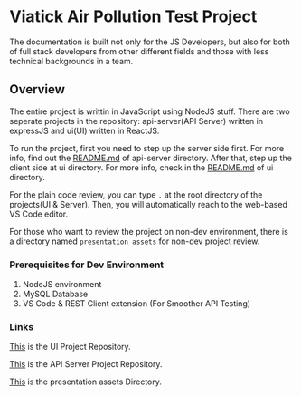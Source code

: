 # Viatick Air Pollution Test Project

The documentation is built not only for the JS Developers, but also for both of full stack developers from other different fields and those with less technical backgrounds in a team.

## Overview

The entire project is writtin in JavaScript using NodeJS stuff. There are two seperate projects in the repository: api-server(API Server) written in expressJS and ui(UI) written in ReactJS.

To run the project, first you need to step up the server side first. For more info, find out the [README.md](https://github.com/KaungZawHtet/viatick-air-pollution-api-server) of api-server directory. After that, step up the client side at ui directory. For more info, check in the [README.md](https://github.com/KaungZawHtet/viatick-air-pollution-ui) of ui directory.

For the plain code review, you can type `.` at the root directory of the projects(UI & Server). Then, you will automatically reach to the web-based VS Code editor.

For those who want to review the project on non-dev environment, there is a directory named `presentation assets` for non-dev project review.


### Prerequisites for Dev Environment

1. NodeJS environment
2. MySQL Database
3. VS Code & REST Client extension (For Smoother API Testing)

### Links

[This](https://github.com/KaungZawHtet/viatick-air-pollution-ui) is the UI Project Repository.

[This](https://github.com/KaungZawHtet/viatick-air-pollution-api-server) is the API Server Project Repository.

[This](https://github.com/KaungZawHtet/viatick-air-pollution-project/tree/master/presentation-assets) is the presentation assets Directory.










